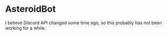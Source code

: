 ﻿# AsteroidBot

I believe Discord API changed some time ago, so this probably has not been working for a while.
